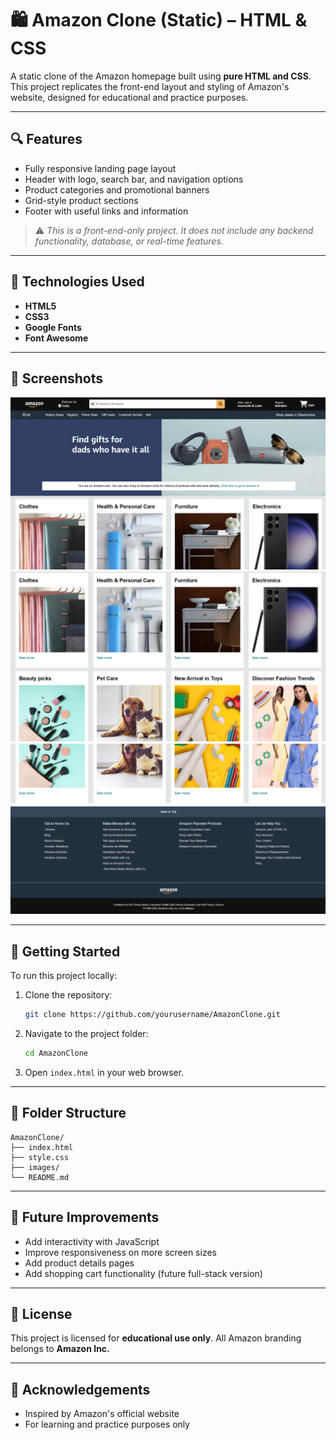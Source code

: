 # 🛍️ Amazon Clone (Static) – HTML & CSS

A static clone of the Amazon homepage built using **pure HTML and CSS**. This project replicates the front-end layout and styling of Amazon's website, designed for educational and practice purposes.

---

## 🔍 Features

* Fully responsive landing page layout
* Header with logo, search bar, and navigation options
* Product categories and promotional banners
* Grid-style product sections
* Footer with useful links and information

> ⚠️ *This is a front-end-only project. It does not include any backend functionality, database, or real-time features.*

---

## 💠 Technologies Used

* **HTML5**
* **CSS3**
* **Google Fonts** 
* **Font Awesome** 

---

## 📸 Screenshots

![Home Page](./HomePage.png)
![Shopping Options](./options.png)
![Website Footer](./footer.png)

---

## 🚀 Getting Started

To run this project locally:

1. Clone the repository:

   ```bash
   git clone https://github.com/yourusername/AmazonClone.git
   ```

2. Navigate to the project folder:

   ```bash
   cd AmazonClone
   ```

3. Open `index.html` in your web browser.

---

## 📂 Folder Structure

```plaintext
AmazonClone/
├── index.html
├── style.css
├── images/
└── README.md
```

---

## 📌 Future Improvements

* Add interactivity with JavaScript
* Improve responsiveness on more screen sizes
* Add product details pages
* Add shopping cart functionality (future full-stack version)

---

## 📄 License

This project is licensed for **educational use only**. All Amazon branding belongs to **Amazon Inc.**

---

## 🙌 Acknowledgements

* Inspired by Amazon's official website
* For learning and practice purposes only

